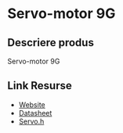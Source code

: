 # Servo-motor 9G

## Descriere produs
Servo-motor 9G

## Link Resurse
- [Website](https://www.xab3.ro/produse/servo-motor-9g)
- [Datasheet](Datasheet%20Servo.pdf)
- [Servo.h](https://github.com/arduino-libraries/Servo)